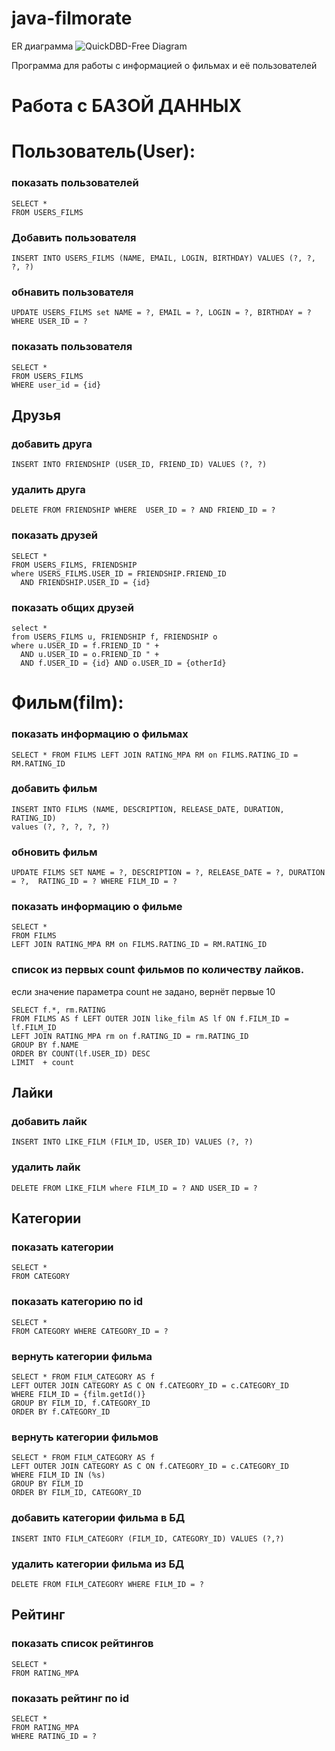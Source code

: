# java-filmorate
ER диаграмма
![QuickDBD-Free Diagram](https://user-images.githubusercontent.com/102370323/207307474-708e45b5-8bb7-4205-8f70-241891b550a6.png)

Программа для работы с информацией о фильмах и её пользователей

# Работа с БАЗОЙ ДАННЫХ

# Пользователь(User):

### показать пользователей

    SELECT * 
    FROM USERS_FILMS

### Добавить пользователя

    INSERT INTO USERS_FILMS (NAME, EMAIL, LOGIN, BIRTHDAY) VALUES (?, ?, ?, ?)

### обнавить пользователя

    UPDATE USERS_FILMS set NAME = ?, EMAIL = ?, LOGIN = ?, BIRTHDAY = ? 
    WHERE USER_ID = ?

### показать пользователя

    SELECT *
    FROM USERS_FILMS
    WHERE user_id = {id}

## Друзья
### добавить друга

    INSERT INTO FRIENDSHIP (USER_ID, FRIEND_ID) VALUES (?, ?)

### удалить друга

    DELETE FROM FRIENDSHIP WHERE  USER_ID = ? AND FRIEND_ID = ?

### показать друзей

    SELECT * 
    FROM USERS_FILMS, FRIENDSHIP 
    where USERS_FILMS.USER_ID = FRIENDSHIP.FRIEND_ID
      AND FRIENDSHIP.USER_ID = {id}

### показать общих друзей

    select * 
    from USERS_FILMS u, FRIENDSHIP f, FRIENDSHIP o
    where u.USER_ID = f.FRIEND_ID " +
      AND u.USER_ID = o.FRIEND_ID " +
      AND f.USER_ID = {id} AND o.USER_ID = {otherId}

# Фильм(film):

### показать информацию о фильмах

    SELECT * FROM FILMS LEFT JOIN RATING_MPA RM on FILMS.RATING_ID = RM.RATING_ID

### добавить фильм

    INSERT INTO FILMS (NAME, DESCRIPTION, RELEASE_DATE, DURATION, RATING_ID) 
    values (?, ?, ?, ?, ?)

### обновить фильм

    UPDATE FILMS SET NAME = ?, DESCRIPTION = ?, RELEASE_DATE = ?, DURATION = ?,  RATING_ID = ? WHERE FILM_ID = ?

### показать информацию о фильме

	SELECT * 
    FROM FILMS 
    LEFT JOIN RATING_MPA RM on FILMS.RATING_ID = RM.RATING_ID

### список из первых count фильмов по количеству лайков.
  если значение параметра count не задано, вернёт первые 10

    SELECT f.*, rm.RATING
    FROM FILMS AS f LEFT OUTER JOIN like_film AS lf ON f.FILM_ID = lf.FILM_ID
    LEFT JOIN RATING_MPA rm on f.RATING_ID = rm.RATING_ID
    GROUP BY f.NAME
    ORDER BY COUNT(lf.USER_ID) DESC
    LIMIT  + count

## Лайки
### добавить лайк

    INSERT INTO LIKE_FILM (FILM_ID, USER_ID) VALUES (?, ?)

### удалить лайк

    DELETE FROM LIKE_FILM where FILM_ID = ? AND USER_ID = ?

## Категории
### показать категории 

   	SELECT * 
    FROM CATEGORY

### показать категорию по id

    SELECT * 
    FROM CATEGORY WHERE CATEGORY_ID = ?

### вернуть категории фильма

    SELECT * FROM FILM_CATEGORY AS f
    LEFT OUTER JOIN CATEGORY AS C ON f.CATEGORY_ID = c.CATEGORY_ID 
    WHERE FILM_ID = {film.getId()}
    GROUP BY FILM_ID, f.CATEGORY_ID
    ORDER BY f.CATEGORY_ID

### вернуть категории фильмов

    SELECT * FROM FILM_CATEGORY AS f 
    LEFT OUTER JOIN CATEGORY AS C ON f.CATEGORY_ID = c.CATEGORY_ID 
    WHERE FILM_ID IN (%s) 
    GROUP BY FILM_ID
    ORDER BY FILM_ID, CATEGORY_ID

### добавить категории фильма в БД

    INSERT INTO FILM_CATEGORY (FILM_ID, CATEGORY_ID) VALUES (?,?)

### удалить категории фильма из БД

    DELETE FROM FILM_CATEGORY WHERE FILM_ID = ?

## Рейтинг
### показать список рейтингов

    SELECT * 
    FROM RATING_MPA

### показать рейтинг по id

    SELECT * 
    FROM RATING_MPA 
    WHERE RATING_ID = ?
